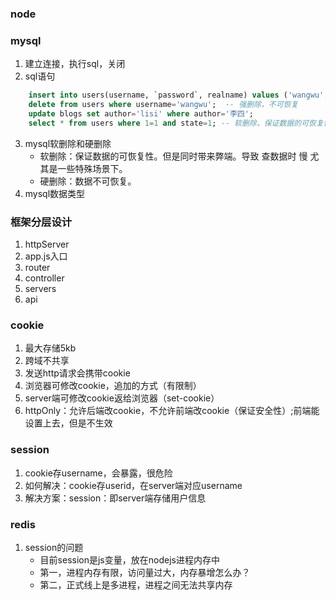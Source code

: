 ### node

### mysql
1. 建立连接，执行sql，关闭
2. sql语句
```sql
    insert into users(username, `password`, realname) values ('wangwu', '12345', '王五');
    delete from users where username='wangwu';  -- 强删除，不可恢复
    update blogs set author='lisi' where author='李四';
    select * from users where 1=1 and state=1; -- 软删除，保证数据的可恢复性
```
3. mysql软删除和硬删除
    - 软删除：保证数据的可恢复性。但是同时带来弊端。导致 查数据时 慢 尤其是一些特殊场景下。
    - 硬删除：数据不可恢复。
4. mysql数据类型

### 框架分层设计
1. httpServer
2. app.js入口
3. router
4. controller
5. servers
6. api

### cookie
1. 最大存储5kb
2. 跨域不共享
3. 发送http请求会携带cookie
4. 浏览器可修改cookie，追加的方式（有限制）
5. server端可修改cookie返给浏览器（set-cookie）
6. httpOnly：允许后端改cookie，不允许前端改cookie（保证安全性）;前端能设置上去，但是不生效

### session
1. cookie存username，会暴露，很危险
2. 如何解决：cookie存userid，在server端对应username
3. 解决方案：session：即server端存储用户信息


### redis
1. session的问题
   - 目前session是js变量，放在nodejs进程内存中
   - 第一，进程内存有限，访问量过大，内存暴增怎么办？
   - 第二，正式线上是多进程，进程之间无法共享内存
